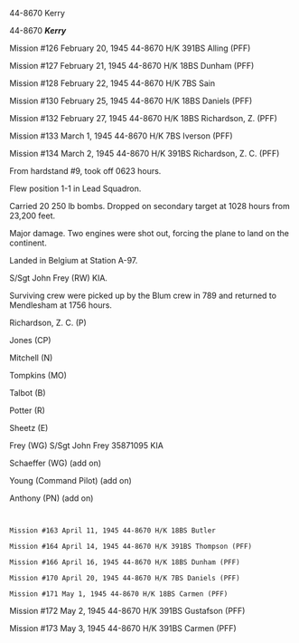 





44-8670 Kerry






 




44-8670
***Kerry***

 

Mission
#126 February 20, 1945 44-8670 H/K 391BS Alling (PFF)

Mission
#127 February 21, 1945 44-8670 H/K 18BS Dunham (PFF)

Mission
#128 February 22, 1945 44-8670 H/K 7BS Sain

Mission
#130 February 25, 1945 44-8670 H/K 18BS Daniels (PFF)

Mission
#132 February 27, 1945 44-8670 H/K 18BS Richardson, Z. (PFF)

Mission
#133 March 1, 1945 44-8670 H/K 7BS Iverson (PFF)

 

Mission
#134 March 2, 1945 44-8670 H/K 391BS Richardson, Z. C. (PFF) 

From
hardstand #9, took off 0623 hours. 

Flew
position 1-1 in Lead Squadron.

Carried
20 250 lb bombs. Dropped on secondary target at 1028 hours from 23,200 feet.

Major
damage. Two engines were shot out, forcing the plane to land on the continent.

Landed
in Belgium at Station A-97. 

S/Sgt
John Frey (RW) KIA.

Surviving
crew were picked up by the Blum crew in 789 and returned to Mendlesham at 1756
hours.

Richardson,
Z. C. (P)

Jones
(CP)

Mitchell
(N)

Tompkins
(MO)

Talbot
(B)

Potter
(R)

Sheetz
(E)

Frey
(WG) S/Sgt
John Frey 35871095 KIA

Schaeffer
(WG) (add on)

Young
(Command Pilot) (add on)

Anthony
(PN) (add on)

```
 
```
```
Mission #163 April 11, 1945 44-8670 H/K 18BS Butler
```
```
Mission #164 April 14, 1945 44-8670 H/K 391BS Thompson (PFF)
```
```
Mission #166 April 16, 1945 44-8670 H/K 18BS Dunham (PFF)
```
```
Mission #170 April 20, 1945 44-8670 H/K 7BS Daniels (PFF)
```
```
Mission #171 May 1, 1945 44-8670 H/K 18BS Carmen (PFF)
```

Mission
#172 May 2, 1945 44-8670 H/K 391BS Gustafson (PFF)

Mission
#173 May 3, 1945 44-8670 H/K 391BS Carmen (PFF)

 

 




